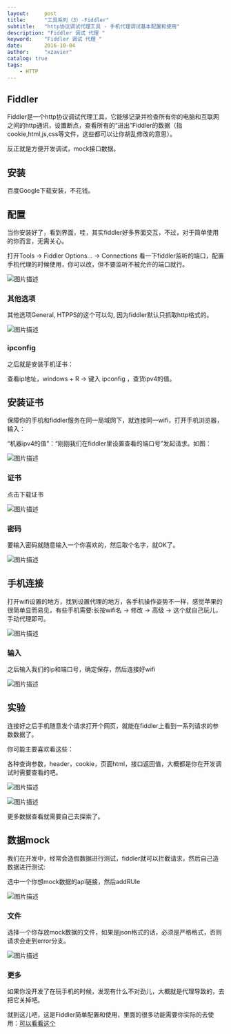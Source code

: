 ```yaml
---
layout:     post
title:      "工具系列（3）-Fiddler"
subtitle:   "http协议调试代理工具 - 手机代理调试基本配置和使用"
description: "Fiddler 调试 代理 "
keyword:    "Fiddler 调试 代理 "
date:       2016-10-04
author:     "xzavier"
catalog: true
tags:
    - HTTP
---
```




## Fiddler

Fiddler是一个http协议调试代理工具，它能够记录并检查所有你的电脑和互联网之间的http通讯，设置断点，查看所有的“进出”Fiddler的数据（指cookie,html,js,css等文件，这些都可以让你胡乱修改的意思）。

反正就是方便开发调试，mock接口数据。

## 安装

百度Google下载安装，不花钱。

## 配置

当你安装好了，看到界面，哇，其实fiddler好多界面交互，不过，对于简单使用的你而言，无需关心。

打开Tools -> Fiddler Options... -> Connections 看一下fiddler监听的端口，配置手机代理的时候使用，你可以改，但不要监听不被允许的端口就行。

![图片描述][1]

### 其他选项

其他选项General, HTPPS的这个可以勾, 因为fiddler默认只抓取http格式的。

![图片描述][2]

### ipconfig

之后就是安装手机证书：

查看ip地址，windows + R -> 键入 ipconfig ，查货ipv4的值。

## 安装证书

保障你的手机和fiddler服务在同一局域网下，就连接同一wifi，打开手机浏览器，输入：

“机器ipv4的值”：“刚刚我们在fiddler里设置查看的端口号”发起请求。如图：

![图片描述][3]

### 证书

点击下载证书

![图片描述][4]

### 密码

要输入密码就随意输入一个你喜欢的，然后取个名字，就OK了。

![图片描述][5]

## 手机连接

打开wifi设置的地方，找到设置代理的地方，各手机操作姿势不一样，感觉苹果的很简单显而易见，有些手机需要:长按wifi名 -> 修改 -> 高级 ->
这个就自己玩儿，手动代理即可。

![图片描述][6]

### 输入

之后输入我们的ip和端口号，确定保存，然后连接好wifi

![图片描述][7]

## 实验 

连接好之后手机随意发个请求打开个网页，就能在fiddler上看到一系列请求的参数数据了。

你可能主要喜欢看这些：

各种查询参数，header，cookie，页面html，接口返回值，大概都是你在开发调试时需要查看的吧。

![图片描述][8]

![图片描述][9]

更多数据查看就需要自己去探索了。

## 数据mock

我们在开发中，经常会造假数据进行测试，fiddler就可以拦截请求，然后自己造数据进行测试:

选中一个你想mock数据的api链接，然后addRUle

![图片描述][10]

### 文件

选择一个你存放mock数据的文件，如果是json格式的话，必须是严格格式，否则请求会走到error分支。

![图片描述][11]

### 更多

如果你没开发了在玩手机的时候，发现有什么不对劲儿，大概就是代理导致的，去把它关掉吧。

就到这儿吧，这是Fiddler简单配置和使用，里面的很多功能需要你实际的去使用：[可以看看这个][12]

  [1]: https://raw.githubusercontent.com/xiaohuazheng/twbm/master/articles/img/fiddler/1.png
  [2]: https://raw.githubusercontent.com/xiaohuazheng/twbm/master/articles/img/fiddler/2.png
  [3]: https://raw.githubusercontent.com/xiaohuazheng/twbm/master/articles/img/fiddler/3.jpg
  [4]: https://raw.githubusercontent.com/xiaohuazheng/twbm/master/articles/img/fiddler/4.jpg
  [5]: https://raw.githubusercontent.com/xiaohuazheng/twbm/master/articles/img/fiddler/5.jpg
  [6]: https://raw.githubusercontent.com/xiaohuazheng/twbm/master/articles/img/fiddler/6.jpg
  [7]: https://raw.githubusercontent.com/xiaohuazheng/twbm/master/articles/img/fiddler/7.jpg
  [8]: https://raw.githubusercontent.com/xiaohuazheng/twbm/master/articles/img/fiddler/8.jpg
  [9]: https://raw.githubusercontent.com/xiaohuazheng/twbm/master/articles/img/fiddler/9.jpg
  [10]: https://raw.githubusercontent.com/xiaohuazheng/twbm/master/articles/img/fiddler/10.png
  [11]: https://raw.githubusercontent.com/xiaohuazheng/twbm/master/articles/img/fiddler/11.jpg
  [12]: http://blog.csdn.net/qq_21445563/article/details/51017605



